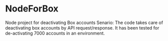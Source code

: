 # NodeForBox
Node project for deactivating Box accounts
Senario: The code takes care of deactivating box accounts by API request/response. It has been tested for de-activating 7000 accounts in an environment.
